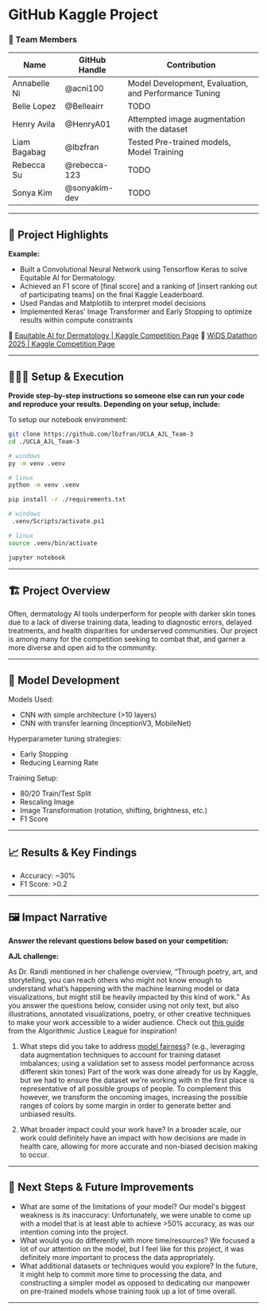 # GitHub Kaggle Project

### **👥 Team Members**

| Name | GitHub Handle | Contribution |
| - | - | - |
| Annabelle Ni | @acni100 | Model Development, Evaluation, and Performance Tuning |
| Belle Lopez | @Belleairr | TODO |
| Henry Avila | @HenryA01 | Attempted image augmentation with the dataset |
| Liam Bagabag | @lbzfran | Tested Pre-trained models, Model Training |
| Rebecca Su | @rebecca-123 | TODO |
| Sonya Kim | @sonyakim-dev | TODO |

---

## **🎯 Project Highlights**

**Example:**

* Built a Convolutional Neural Network using Tensorflow Keras to solve Equitable AI for Dermatology.
* Achieved an F1 score of \[final score\] and a ranking of \[insert ranking out of participating teams\] on the final Kaggle Leaderboard.
* Used Pandas and Matplotlib to interpret model decisions
* Implemented Keras’ Image Transformer and Early Stopping to optimize results within compute constraints

🔗 [Equitable AI for Dermatology | Kaggle Competition Page](https://www.kaggle.com/competitions/bttai-ajl-2025/overview)
🔗 [WiDS Datathon 2025 | Kaggle Competition Page](https://www.kaggle.com/competitions/widsdatathon2025/overview)

---

## **👩🏽‍💻 Setup & Execution**

**Provide step-by-step instructions so someone else can run your code and reproduce your results. Depending on your setup, include:**

To setup our notebook environment:

```sh
git clone https://github.com/lbzfran/UCLA_AJL_Team-3
cd ./UCLA_AJL_Team-3

# windows
py -m venv .venv 

# linux
python -m venv .venv

pip install -r ./requirements.txt

# windows
 .venv/Scripts/activate.ps1

# linux
source .venv/bin/activate

jupyter notebook
```

---

## **🏗️ Project Overview**

Often, dermatology AI tools underperform for people with darker skin tones due
to a lack of diverse training data, leading to diagnostic errors, delayed treatments,
and health disparities for underserved communities.
Our project is among many for the competition seeking to combat that, and garner
a more diverse and open aid to the community.

---

## **🧠 Model Development**

Models Used:
* CNN with simple architecture (>10 layers)
* CNN with transfer learning (InceptionV3, MobileNet)

Hyperparameter tuning strategies:
* Early Stopping
* Reducing Learning Rate

Training Setup:
* 80/20 Train/Test Split
* Rescaling Image
* Image Transformation (rotation, shifting, brightness, etc.)
* F1 Score

---

## **📈 Results & Key Findings**

- Accuracy: ~30%
- F1 Score: >0.2

---

## **🖼️ Impact Narrative**

**Answer the relevant questions below based on your competition:**

**AJL challenge:**

As Dr. Randi mentioned in her challenge overview, “Through poetry, art, and storytelling, you can reach others who might not know enough to understand what’s happening with the machine learning model or data visualizations, but might still be heavily impacted by this kind of work.”
As you answer the questions below, consider using not only text, but also illustrations, annotated visualizations, poetry, or other creative techniques to make your work accessible to a wider audience.
Check out [this guide](https://drive.google.com/file/d/1kYKaVNR\_l7Abx2kebs3AdDi6TlPviC3q/view) from the Algorithmic Justice League for inspiration!

1. What steps did you take to address [model fairness](https://haas.berkeley.edu/wp-content/uploads/What-is-fairness_-EGAL2.pdf)? (e.g., leveraging data augmentation techniques to account for training dataset imbalances; using a validation set to assess model performance across different skin tones)
Part of the work was done already for us by Kaggle, but we had to ensure the dataset
we're working with in the first place is representative of all possible groups
of people. To complement this however, we transform the oncoming images,
increasing the possible ranges of colors by some margin in order to generate
better and unbiased results.

3. What broader impact could your work have?
In a broader scale, our work could definitely have an impact with how decisions are made
in health care, allowing for more accurate and non-biased decision making to occur.

---

## **🚀 Next Steps & Future Improvements**

* What are some of the limitations of your model?
Our model's biggest weakness is its inaccuracy: Unfortunately, we were
unable to come up with a model that is at least able to achieve >50% accuracy,
as was our intention coming into the project.
* What would you do differently with more time/resources?
We focused a lot of our attention on the model, but I feel like for this project,
it was definitely more important to process the data appropriately.
* What additional datasets or techniques would you explore?
In the future, it might help to commit more time to processing the data, and
constructing a simpler model as opposed to dedicating our manpower on pre-trained
models whose training took up a lot of time overall.

---

